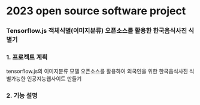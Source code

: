 # 2023 open source software project
### Tensorflow.js 객체식별(이미지분류) 오픈소스를 활용한 한국음식사진 식별기

### 1. 프로젝트 계획
tensorflow.js의 이미지분류 모델 오픈소스를 활용하여 외국인을 위한 한국음식사진 식별가능한 인공지능웹사이트 만들기

### 2. 기능 설명





